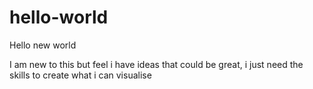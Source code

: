 # hello-world
Hello new world

I am new to this but feel i have ideas that could be great, i just need the skills to create what i can visualise
